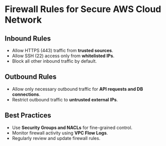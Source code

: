 # Firewall Rules for Secure AWS Cloud Network

## Inbound Rules
- Allow HTTPS (443) traffic from **trusted sources**.
- Allow SSH (22) access only from **whitelisted IPs**.
- Block all other inbound traffic by default.

## Outbound Rules
- Allow only necessary outbound traffic for **API requests and DB connections**.
- Restrict outbound traffic to **untrusted external IPs**.

## Best Practices
- Use **Security Groups and NACLs** for fine-grained control.
- Monitor firewall activity using **VPC Flow Logs**.
- Regularly review and update firewall rules.
